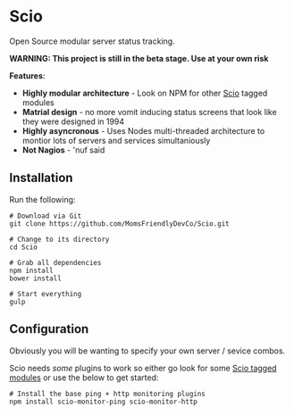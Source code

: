 Scio
====
Open Source modular server status tracking.


**WARNING: This project is still in the beta stage. Use at your own risk**


**Features**:

* **Highly modular architecture** - Look on NPM for other [Scio](https://www.npmjs.com/browse/keyword/scio) tagged modules
* **Matrial design** - no more vomit inducing status screens that look like they were designed in 1994
* **Highly asyncronous** - Uses Nodes multi-threaded architecture to montior lots of servers and services simultaniously
* **Not Nagios** - 'nuf said


Installation
------------

Run the following:

	# Download via Git
	git clone https://github.com/MomsFriendlyDevCo/Scio.git

	# Change to its directory
	cd Scio

	# Grab all dependencies
	npm install
	bower install

	# Start everything
	gulp


Configuration
-------------
Obviously you will be wanting to specify your own server / sevice combos.

Scio needs *some* plugins to work so either go look for some [Scio tagged modules](https://www.npmjs.com/browse/keyword/scio) or use the below to get started:

	# Install the base ping + http monitoring plugins
	npm install scio-monitor-ping scio-monitor-http

